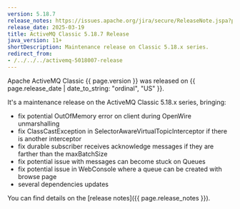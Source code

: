 ```yaml
---
version: 5.18.7
release_notes: https://issues.apache.org/jira/secure/ReleaseNote.jspa?projectId=12311210&version=12355706
release_date: 2025-03-19
title: ActiveMQ Classic 5.18.7 Release
java_version: 11+
shortDescription: Maintenance release on Classic 5.18.x series.
redirect_from:
- /../../../activemq-5018007-release
---
```

Apache ActiveMQ Classic {{ page.version }} was released on {{ page.release_date | date_to_string: "ordinal", "US" }}.

It's a maintenance release on the ActiveMQ Classic 5.18.x series, bringing:
- fix potential OutOfMemory error on client during OpenWire unmarshalling
- fix ClassCastException in SelectorAwareVirtualTopicInterceptor if
there is another interceptor
- fix durable subscriber receives acknowledge messages if they are
farther than the maxBatchSize
- fix potential issue with messages can become stuck on Queues
- fix potential issue in WebConsole where a queue can be created with
browse page
- several dependencies updates

You can find details on the [release notes]({{ page.release_notes }}).

